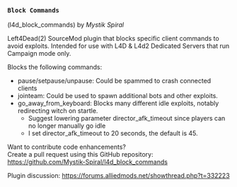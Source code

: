 ### `Block Commands`
(l4d_block_commands) by *_Mystik Spiral_*

Left4Dead(2) SourceMod plugin that blocks specific client commands to avoid exploits.  Intended for use with L4D & L4d2 Dedicated Servers that run Campaign mode only.

Blocks the following commands:

- pause/setpause/unpause: Could be spammed to crash connected clients
- jointeam: Could be used to spawn additional bots and other exploits.
- go_away_from_keyboard: Blocks many different idle exploits, notably redirecting witch on startle.
  - Suggest lowering parameter director_afk_timeout since players can no longer manually go idle
  - I set director_afk_timeout to 20 seconds, the default is 45.

Want to contribute code enhancements?  
Create a pull request using this GitHub repository: https://github.com/Mystik-Spiral/l4d_block_commands

Plugin discussion: https://forums.alliedmods.net/showthread.php?t=332223
